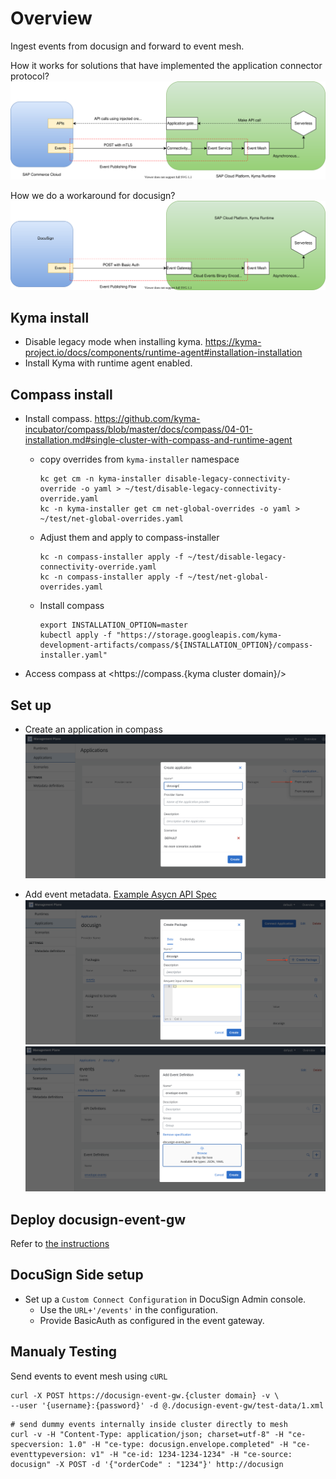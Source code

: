 # Overview

Ingest events from docusign and forward to event mesh.

How it works for solutions that have implemented the application connector protocol?
![example commerce flow](assets/example-commerce-flow.svg)

How we do a workaround for docusign?
![docusign-event-integration](assets/docusign-event-integration.svg)

## Kyma install

* Disable legacy mode when installing kyma. <https://kyma-project.io/docs/components/runtime-agent#installation-installation>
* Install Kyma with runtime agent enabled.

## Compass install

* Install compass. <https://github.com/kyma-incubator/compass/blob/master/docs/compass/04-01-installation.md#single-cluster-with-compass-and-runtime-agent>
  * copy overrides from `kyma-installer` namespace

    ```shell script
    kc get cm -n kyma-installer disable-legacy-connectivity-override -o yaml > ~/test/disable-legacy-connectivity-override.yaml
    kc -n kyma-installer get cm net-global-overrides -o yaml > ~/test/net-global-overrides.yaml
    ```

  * Adjust them and apply to compass-installer

    ```shell script
    kc -n compass-installer apply -f ~/test/disable-legacy-connectivity-override.yaml
    kc -n compass-installer apply -f ~/test/net-global-overrides.yaml
    ```

  * Install compass

    ```shell script
    export INSTALLATION_OPTION=master
    kubectl apply -f "https://storage.googleapis.com/kyma-development-artifacts/compass/${INSTALLATION_OPTION}/compass-installer.yaml"
    ```

* Access compass at <https://compass.{kyma cluster domain}/>

## Set up

* Create an application in compass
  ![create application](assets/compass-create-application.png)

* Add event metadata. [Example Asycn API Spec](assets/docusign-events.json)
  ![create package](assets/create-package.png)
  ![add events spec](assets/add-events-spec.png)

## Deploy docusign-event-gw

Refer to [the instructions](./docusign-event-gw/README.md#deploy-on-kyma-cluster)

## DocuSign Side setup

* Set up a `Custom Connect Configuration` in DocuSign Admin console.
  * Use the `URL+'/events'` in the configuration.
  * Provide BasicAuth as configured in the event gateway.

## Manualy Testing

Send events to event mesh using `cURL`

```shell script
curl -X POST https://docusign-event-gw.{cluster domain} -v \
--user '{username}:{password}' -d @./docusign-event-gw/test-data/1.xml
```

```shell-script
# send dummy events internally inside cluster directly to mesh
curl -v -H "Content-Type: application/json; charset=utf-8" -H "ce-specversion: 1.0" -H "ce-type: docusign.envelope.completed" -H "ce-eventtypeversion: v1" -H "ce-id: 1234-1234-1234" -H "ce-source: docusign" -X POST -d '{"orderCode" : "1234"}' http://docusign
```
